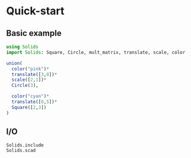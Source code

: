 # Quick-start

## Basic example
```julia
using Solids
import Solids: Square, Circle, mult_matrix, translate, scale, color

union(
  color("pink")*
  translate([3,0])*
  scale([2,1])*
  Circle(3),

  color("cyan")*
  translate([0,5])*
  Square([2,3])
)
```

## I/O

```@docs
Solids.include
Solids.scad
```

